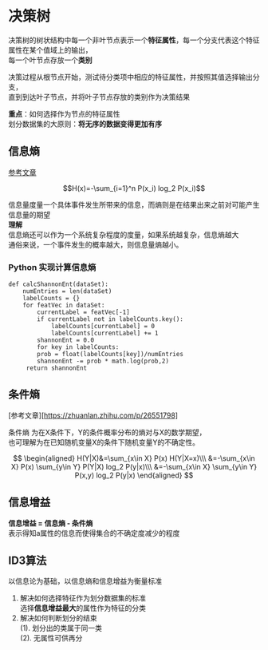 # 决策树
决策树的树状结构中每一个非叶节点表示一个**特征属性**，每一个分支代表这个特征属性在某个值域上的输出，  
每一个叶节点存放一个**类别**  

决策过程从根节点开始，测试待分类项中相应的特征属性，并按照其值选择输出分支，  
直到到达叶子节点，并将叶子节点存放的类别作为决策结果 

**重点**：如何选择作为节点的特征属性  
划分数据集的大原则：**将无序的数据变得更加有序**

## 信息熵
[参考文章](https://zhuanlan.zhihu.com/p/26486223)

$$H(x)=-\sum_{i=1}^n P(x_i) log_2 P(x_i)$$
  
信息量度量一个具体事件发生所带来的信息，而熵则是在结果出来之前对可能产生信息量的期望  
**理解**  
信息熵还可以作为一个系统复杂程度的度量，如果系统越复杂，信息熵越大  
通俗来说，一个事件发生的概率越大，则信息量熵越小。
### Python 实现计算信息熵
```
def calcShannonEnt(dataSet):
    numEntries = len(dataSet)
    labelCounts = {}
    for featVec in dataSet:
        currentLabel = featVec[-1]
        if currentLabel not in labelCounts.key():
            labelCounts[currentLabel] = 0
            labelCounts[currentLabel] += 1
        shannonEnt = 0.0
        for key in labelCounts:
        prob = float(labelCounts[key])/numEntries
        shannonEnt -= prob * math.log(prob,2)
     return shannonEnt
```

## 条件熵
[参考文章][https://zhuanlan.zhihu.com/p/26551798]  

条件熵 为在X条件下，Y的条件概率分布的熵对与X的数学期望，  
也可理解为在已知随机变量X的条件下随机变量Y的不确定性。

$$
\begin{aligned}
H(Y|X)&=\sum_{x\in X} P(x) H(Y|X=x)\\\ 
&=-\sum_{x\in X} P(x) \sum_{y\in Y} P(Y|X) log_2 P(y|x)\\\ 
&=-\sum_{x\in X} \sum_{y\in Y} P(x,y) log_2 P(y|x)
\end{aligned}
$$

## 信息增益
**信息增益 = 信息熵 - 条件熵**  
表示得知a属性的信息而使得集合的不确定度减少的程度

## ID3算法
以信息论为基础，以信息熵和信息增益为衡量标准  
1. 解决如何选择特征作为划分数据集的标准  
  选择**信息增益最大**的属性作为特征的分类
2. 解决如何判断划分的结束  
  (1). 划分出的类属于同一类  
  (2). 无属性可供再分

